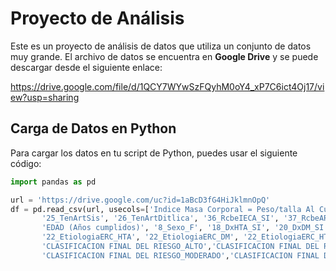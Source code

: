# Proyecto de Análisis

Este es un proyecto de análisis de datos que utiliza un conjunto de datos muy grande. El archivo de datos se encuentra en **Google Drive** y se puede descargar desde el siguiente enlace:

https://drive.google.com/file/d/1QCY7WYwSzFQyhM0oY4_xP7C6ict4Oj17/view?usp=sharing

## Carga de Datos en Python

Para cargar los datos en tu script de Python, puedes usar el siguiente código:

```python
import pandas as pd

url = 'https://drive.google.com/uc?id=1aBcD3fG4HiJklmnOpQ'
df = pd.read_csv(url, usecols=['Indice Masa Corporal = Peso/talla Al Cuadrado', '24_Talla', '23_Peso',
       '25_TenArtSis', '26_TenArtDitlica', '36_RcbeIECA_SI', '37_RcbeARA2_SI',
       'EDAD (Años cumplidos)', '8_Sexo_F', '18_DxHTA_SI', '20_DxDM_SI',
       '22_EtiologiaERC_HTA', '22_EtiologiaERC_DM', '22_EtiologiaERC_HTA-DM',
       'CLASIFICACION FINAL DEL RIESGO_ALTO','CLASIFICACION FINAL DEL RIESGO_BAJO',
       'CLASIFICACION FINAL DEL RIESGO_MODERADO','CLASIFICACION FINAL DEL RIESGO_MUY ALTO'])
